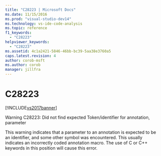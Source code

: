 ```yaml
---
title: "C28223 | Microsoft Docs"
ms.date: 11/15/2016
ms.prod: "visual-studio-dev14"
ms.technology: vs-ide-code-analysis
ms.topic: reference
f1_keywords: 
  - "C28223"
helpviewer_keywords: 
  - "C28223"
ms.assetid: 4c1a2421-5846-46bb-bc39-5aa38e3760a5
caps.latest.revision: 4
author: corob-msft
ms.author: corob
manager: jillfra
---
```

# C28223
[!INCLUDE[vs2017banner](../includes/vs2017banner.md)]

Warning C28223: Did not find expected Token/identifier for annotation, parameter  
  
 This warning indicates that a parameter to an annotation is expected to be an identifier, and some other symbol was encountered. This usually indicates an incorrectly coded annotation macro. The use of C or C++ keywords in this position will cause this error.

